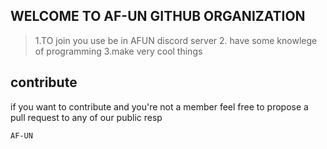 ## WELCOME TO AF-UN GITHUB ORGANIZATION
>1.TO join you use be in AFUN discord server
>2. have some knowlege of programming
>3.make very cool things 
## contribute
if you want to contribute and you're not a member feel free to propose a pull request to any of our public resp
```
AF-UN
```
